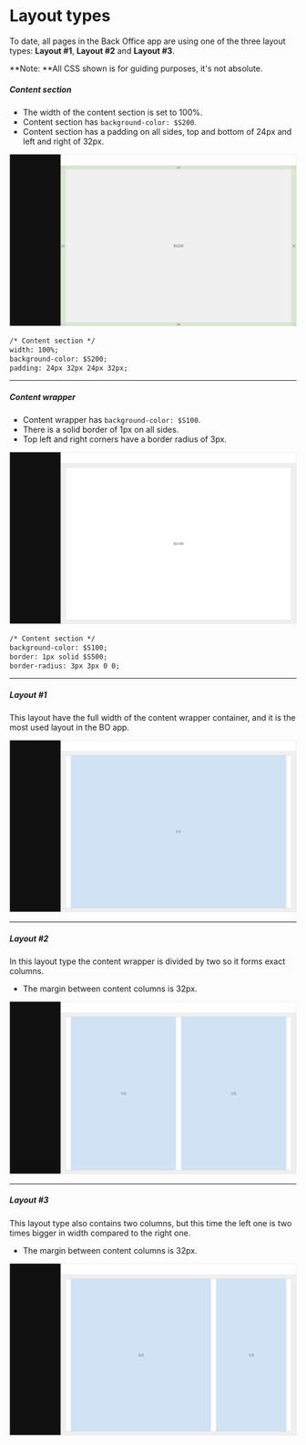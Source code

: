 # Layout types

To date, all pages in the Back Office app are using one of the three layout types: **Layout \#1**, **Layout \#2** and **Layout \#3**.

**Note: **All CSS shown is for guiding purposes, it's not absolute.

##### Content section

* The width of the content section is set to 100%.
* Content section has `background-color: $S200`.
* Content section has a padding on all sides, top and bottom of 24px and left and right of 32px.

![](/assets/foundations/layout-content-section.png)

```
/* Content section */
width: 100%;
background-color: $S200;
padding: 24px 32px 24px 32px;
```

---

##### Content wrapper

* Content wrapper has `background-color: $S100`.
* There is a solid border of 1px on all sides.
* Top left and right corners have a border radius of 3px.

![](/assets/foundations/layout-content-wrapper.png)

```
/* Content section */
background-color: $S100;
border: 1px solid $S500;
border-radius: 3px 3px 0 0;
```

---

##### Layout \#1

This layout have the full width of the content wrapper container, and it is the most used layout in the BO app.

![](/assets/foundations/layout-layout-1.png)

---

##### Layout \#2

In this layout type the content wrapper is divided by two so it forms exact columns.

* The margin between content columns is 32px.

![](/assets/foundations/layout-layout-2.png)

---

##### Layout \#3

This layout type also contains two columns, but this time the left one is two times bigger in width compared to the right one.

* The margin between content columns is 32px.

![](/assets/foundations/layout-layout-3.png)



